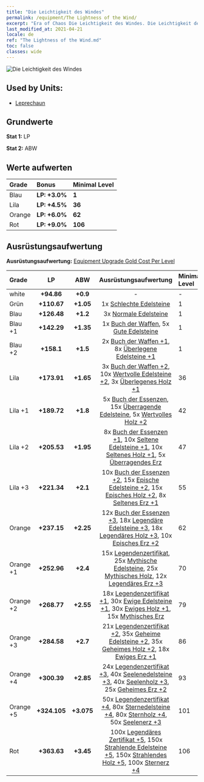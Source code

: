 ```yaml
---
title: "Die Leichtigkeit des Windes"
permalink: /equipment/The Lightness of the Wind/
excerpt: "Era of Chaos Die Leichtigkeit des Windes. Die Leichtigkeit des Windes"
last_modified_at: 2021-04-21
locale: de
ref: "The Lightness of the Wind.md"
toc: false
classes: wide
---
```


  ![Die Leichtigkeit des Windes](/images/e/e_9094.png)

## Used by Units:

* [Leprechaun](/de/units/Leprechaun/) 


## Grundwerte
 **Stat 1:** LP

 **Stat 2:** ABW

## Werte aufwerten

  |     Grade    |   Bonus | Minimal Level | 
  |:-------------|:--------|:--------------| 
  | Blau | **LP: +3.0%** | **1** | 
  | Lila | **LP: +4.5%** | **36** | 
  | Orange | **LP: +6.0%** | **62** | 
  | Rot | **LP: +9.0%** | **106** | 


## Ausrüstungsaufwertung
 **Ausrüstungsaufwertung:** [Equipment Upgrade Gold Cost Per Level](/equipment/EquipmentUpgradeCostPerLevel/) 

  |          Grade      | LP | ABW | Ausrüstungsaufwertung | Minimal Level |
  |:--------------------|:---------:|:---------:|:----------------:|:--------------|
  | white | **+94.86** | **+0.9** | - | - |
  | Grün | **+110.67** | **+1.05** | 1x [Schlechte Edelsteine](/de/Items/mat_4/) | 1 |
  | Blau | **+126.48** | **+1.2** | 3x [Normale Edelsteine](/de/Items/mat_10/) | 1 |
  | Blau +1 | **+142.29** | **+1.35** | 1x [Buch der Waffen](/de/Items/mat_18/), 5x [Gute Edelsteine](/de/Items/mat_16/) | 1 |
  | Blau +2 | **+158.1** | **+1.5** | 2x [Buch der Waffen +1](/de/Items/mat_25/), 8x [Überlegene Edelsteine +1](/de/Items/mat_23/) | 1 |
  | Lila | **+173.91** | **+1.65** | 3x [Buch der Waffen +2](/de/Items/mat_32/), 10x [Wertvolle Edelsteine +2](/de/Items/mat_30/), 3x [Überlegenes Holz +1](/de/Items/mat_20/) | 36 |
  | Lila +1 | **+189.72** | **+1.8** | 5x [Buch der Essenzen](/de/Items/mat_39/), 15x [Überragende Edelsteine](/de/Items/mat_37/), 5x [Wertvolles Holz +2](/de/Items/mat_27/) | 42 |
  | Lila +2 | **+205.53** | **+1.95** | 8x [Buch der Essenzen +1](/de/Items/mat_46/), 10x [Seltene Edelsteine +1](/de/Items/mat_44/), 10x [Seltenes Holz +1](/de/Items/mat_41/), 5x [Überragendes Erz](/de/Items/mat_33/) | 47 |
  | Lila +3 | **+221.34** | **+2.1** | 10x [Buch der Essenzen +2](/de/Items/mat_53/), 15x [Epische Edelsteine +2](/de/Items/mat_51/), 15x [Episches Holz +2](/de/Items/mat_48/), 8x [Seltenes Erz +1](/de/Items/mat_40/) | 55 |
  | Orange | **+237.15** | **+2.25** | 12x [Buch der Essenzen +3](/de/Items/mat_60/), 18x [Legendäre Edelsteine +3](/de/Items/mat_58/), 18x [Legendäres Holz +3](/de/Items/mat_55/), 10x [Episches Erz +2](/de/Items/mat_47/) | 62 |
  | Orange +1 | **+252.96** | **+2.4** | 15x [Legendenzertifikat](/de/Items/mat_67/), 25x [Mythische Edelsteine](/de/Items/mat_65/), 25x [Mythisches Holz](/de/Items/mat_62/), 12x [Legendäres Erz +3](/de/Items/mat_54/) | 70 |
  | Orange +2 | **+268.77** | **+2.55** | 18x [Legendenzertifikat +1](/de/Items/mat_74/), 30x [Ewige Edelsteine +1](/de/Items/mat_72/), 30x [Ewiges Holz +1](/de/Items/mat_69/), 15x [Mythisches Erz](/de/Items/mat_61/) | 79 |
  | Orange +3 | **+284.58** | **+2.7** | 21x [Legendenzertifikat +2](/de/Items/mat_81/), 35x [Geheime Edelsteine +2](/de/Items/mat_79/), 35x [Geheimes Holz +2](/de/Items/mat_76/), 18x [Ewiges Erz +1](/de/Items/mat_68/) | 86 |
  | Orange +4 | **+300.39** | **+2.85** | 24x [Legendenzertifikat +3](/de/Items/mat_88/), 40x [Seelenedelsteine +3](/de/Items/mat_86/), 40x [Seelenholz +3](/de/Items/mat_83/), 25x [Geheimes Erz +2](/de/Items/mat_75/) | 93 |
  | Orange +5 | **+324.105** | **+3.075** | 50x [Legendenzertifikat +4](/de/Items/mat_95/), 80x [Sternedelsteine +4](/de/Items/mat_93/), 80x [Sternholz +4](/de/Items/mat_90/), 50x [Seelenerz +3](/de/Items/mat_82/) | 101 |
  | Rot | **+363.63** | **+3.45** | 100x [Legendäres Zertifikat +5](/de/Items/mat_102/), 150x [Strahlende Edelsteine +5](/de/Items/mat_100/), 150x [Strahlendes Holz +5](/de/Items/mat_97/), 100x [Sternerz +4](/de/Items/mat_89/) | 106 |

